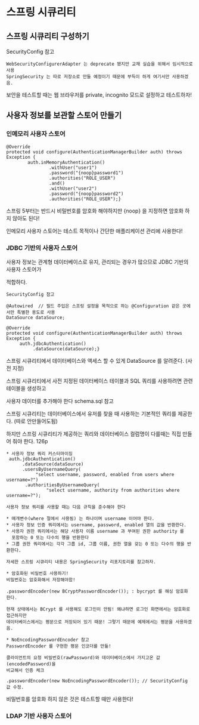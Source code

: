 # 스프링 시큐리티

## 스프링 시큐리티 구성하기

SecurityConfig 참고 

```
WebSecurityConfigurerAdapter 는 deprecate 됐지만 교재 실습을 위해서 임시적으로 사용
SpringSecurity 는 따로 저장소로 만들 예정이기 때문에 부득이 하게 여기서만 사용하겠음.
```

보안을 테스트할 때는 웹 브라우저를 private, incognito 모드로 설정하고 테스트하자!

## 사용자 정보를 보관할 스토어 만들기

### 인메모리 사용자 스토어

```
@Override
protected void configure(AuthenticationManagerBuilder auth) throws Exception {
        auth.inMemoryAuthentication()
                .withUser("user1")
                .password("{noop}password1") 
                .authorities("ROLE_USER")
                .and()
                .withUser("user2")
                .password("{noop}password2")
                .authorities("ROLE_USER");}
```
스프링 5부터는 반드시 비밀번호를 암호화 해야하지만 {noop} 을 지정하면 암호화 하지 않아도 된다! 

인메모리 사용자 스토어는 테스트 목적이나 간단한 애플리케이션 관리에 사용한다!

### JDBC 기반의 사용자 스토어

사용자 정보는 관계형 데이터베이스로 유지, 관리되는 경우가 많으므로 JDBC 기반의 사용자 스토어가

적합하다.

```
SecurityConfig 참고

@Autowired  // 필드 주입은 스프링 설정을 목적으로 하는 @Configuration 같은 곳에서만 특별한 용도로 사용
DataSource dataSource;

@Override
protected void configure(AuthenticationManagerBuilder auth) throws Exception {
     auth.jdbcAuthentication()
          .dataSource(dataSource);}
```

스프링 시큐리티에서 데이터베이스와 액세스 할 수 있게 DataSource 를 알려준다. (사전 지정)

스프링 시큐리티에서 사전 지정된 데이터베이스 테이블과 SQL 쿼리를 사용하려면 관련 테이블을 생성하고

사용자 데이터를 추가해야 한다 schema.sql 참고 

스프링 시큐리티는 데이터베이스에서 유저를 찾을 때 사용하는 기본적인 쿼리를 제공한다. (따로 안만들어도됨)

하지만 스프링 시큐리티가 제공하는 쿼리와 데이터베이스 컬럼명이 다를때는 직접 만들어 줘야 한다. 126p

```
* 사용자 정보 쿼리 커스터마이징
 auth.jdbcAuthentication()
      .dataSource(dataSource)
      .usersByUsernameQuery(
           "select username, password, enabled from users where username=?")
       .authoritiesByUsernameQuery(
               "select username, authority from authorities where username=?");
```
```
사용자 정보 쿼리를 사용할 때는 다음 규칙을 준수해야 한다

* 매개변수(where 절에서 사용됨) 는 하나이며 username 이어야 한다.
* 사용자 정보 인증 쿼리에서는 username, password, enabled 열의 값을 반환한다.
* 사용자 권한 쿼리에서는 해당 사용자 이름 username 과 부여된 권한 authority 를 
  포함하는 0 또는 다수의 행을 반환한다
* 그룹 권한 쿼리에서는 각각 그룹 id, 그룹 이름, 권한 열을 갖는 0 또는 다수의 행을 반환한다. 

자세한 스프링 시큐리티 내용은 SpringSecurity 리포지토리를 참고하자.
```
```
* 암호화된 비밀번호 사용하기!
비밀번호는 암호화해서 저장해야함!

.passwordEncoder(new BCryptPasswordEncoder()); : bycrypt 를 해싱 암호화 한다.

현재 상태에서는 BCrypt 를 사용해도 로그인이 안됨! 왜냐하면 로그인 화면에서는 암호화로 접근하지만
데이터베이스에서는 평문으로 저장되어 있기 때문! 그렇기 때문에 예제에서는 평문을 사용하겠음.
```
```
* NoEncodingPasswordEncoder 참고
PasswordEncoder 를 구현한 평문 인코더를 만듦!

클라이언트의 요청 비밀번호(rawPassword)와 데이터베이스에서 가지고온 값(encodedPassword)을 
비교해서 인증 체크

.passwordEncoder(new NoEncodingPasswordEncoder()); // SecurityConfig 값 수정.
```
비밀번호를 암호화 하지 않은 것은 테스트할 때만 사용한다!

### LDAP 기반 사용자 스토어
